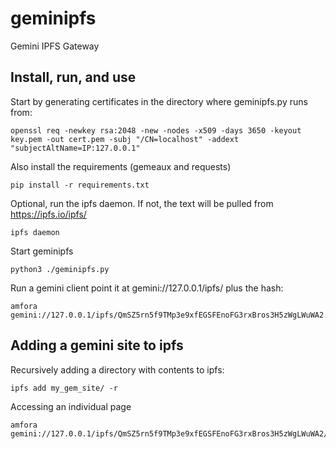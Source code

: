 # geminipfs
Gemini IPFS Gateway

## Install, run, and use
Start by generating certificates in the directory where geminipfs.py runs from:

	openssl req -newkey rsa:2048 -new -nodes -x509 -days 3650 -keyout key.pem -out cert.pem -subj "/CN=localhost" -addext "subjectAltName=IP:127.0.0.1"

Also install the requirements (gemeaux and requests)

	pip install -r requirements.txt

Optional, run the ipfs daemon. If not, the text will be pulled from https://ipfs.io/ipfs/

	ipfs daemon

Start geminipfs

	python3 ./geminipfs.py

Run a gemini client point it at gemini://127.0.0.1/ipfs/ plus the hash:

	amfora gemini://127.0.0.1/ipfs/QmSZ5rn5f9TMp3e9xfEGSFEnoFG3rxBros3H5zWgLWuWA2

## Adding a gemini site to ipfs
Recursively adding a directory with contents to ipfs:

	ipfs add my_gem_site/ -r

Accessing an individual page

	amfora gemini://127.0.0.1/ipfs/QmSZ5rn5f9TMp3e9xfEGSFEnoFG3rxBros3H5zWgLWuWA2/blah.gmi
